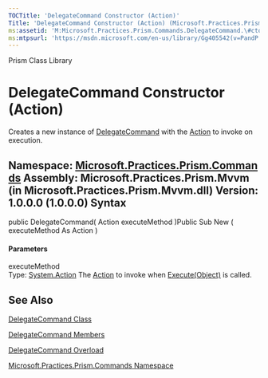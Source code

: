 ```yaml
---
TOCTitle: 'DelegateCommand Constructor (Action)'
Title: 'DelegateCommand Constructor (Action) (Microsoft.Practices.Prism.Commands)'
ms:assetid: 'M:Microsoft.Practices.Prism.Commands.DelegateCommand.\#ctor(System.Action)'
ms:mtpsurl: 'https://msdn.microsoft.com/en-us/library/Gg405542(v=PandP.50)'
---
```


Prism Class Library

DelegateCommand Constructor (Action)
====================================

Creates a new instance of [DelegateCommand](https://msdn.microsoft.com/t:microsoft.practices.prism.commands.delegatecommand) with the [Action](http://msdn2.microsoft.com/en-us/library/bb534741) to invoke on execution.

**Namespace:** [Microsoft.Practices.Prism.Commands](https://msdn.microsoft.com/n:microsoft.practices.prism.commands)
**Assembly:** Microsoft.Practices.Prism.Mvvm (in Microsoft.Practices.Prism.Mvvm.dll) Version: 1.0.0.0 (1.0.0.0)
Syntax
------

<span id="syntaxToggle"></span>public DelegateCommand( Action executeMethod )Public Sub New ( executeMethod As Action )
#### Parameters

executeMethod  
Type: [System.Action](http://msdn2.microsoft.com/en-us/library/bb534741)
The [Action](http://msdn2.microsoft.com/en-us/library/bb534741) to invoke when [Execute(Object)](http://msdn2.microsoft.com/en-us/library/ms604094) is called.

See Also
--------


[DelegateCommand Class](https://msdn.microsoft.com/t:microsoft.practices.prism.commands.delegatecommand)

[DelegateCommand Members](https://msdn.microsoft.com/allmembers.t:microsoft.practices.prism.commands.delegatecommand)

[DelegateCommand Overload](https://msdn.microsoft.com/overload:microsoft.practices.prism.commands.delegatecommand.)

[Microsoft.Practices.Prism.Commands Namespace](https://msdn.microsoft.com/n:microsoft.practices.prism.commands)
